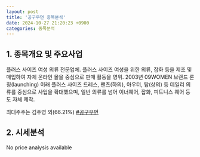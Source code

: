 ```yaml
---
layout: post
title: '공구우먼 종목분석'
date: 2024-10-27 21:20:23 +0900
categories: 종목분석
---
```


## 1. 종목개요 및 주요사업

플러스 사이즈 여성 의류 전문업체. 플러스 사이즈 여성을 위한 의류, 잡화 등을 제조 및 매입하여 자체 온라인 몰을 중심으로 판매 활동을 영위. 2003년 09WOMEN 브랜드 론칭(launching) 이래 플러스 사이즈 드레스, 팬츠(하의), 아우터, 탑(상의) 등 데일리 의류를 중심으로 사업을 확대했으며, 일반 의류를 넘어 이너웨어, 잡화, 피트니스 웨어 등도 자체 제작.

최대주주는 김주영 외(66.21%)
[#공구우먼](#)

## 2. 시세분석

No price analysis available
